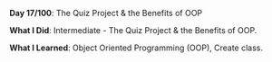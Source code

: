 **Day 17/100**: The Quiz Project & the Benefits of OOP

**What I Did**: Intermediate - The Quiz Project & the Benefits of OOP.

**What I Learned**: Object Oriented Programming (OOP), Create class.
